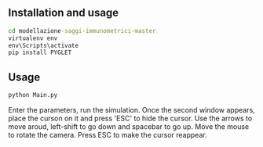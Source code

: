 ## Installation and usage


```cmd
cd modellazione-saggi-immunometrici-master
virtualenv env
env\Scripts\activate
pip install PYGLET
```

## Usage
```cmd
python Main.py
```
Enter the parameters, run the simulation.
Once the second window appears, place the curson on it and press 'ESC' to hide the cursor.
Use the arrows to move aroud, left-shift to go down and spacebar to go up.
Move the mouse to rotate the camera.
Press ESC to make the cursor reappear.
